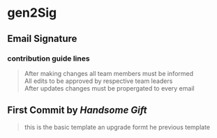 # gen2Sig
## Email Signature
### contribution guide lines
> After making changes all team members must be informed  
> All edits to be approved by respective team leaders  
> After updates changes must be propergated to every email

## First Commit by ***Handsome Gift***
> this is the basic template an upgrade formt he previous template
